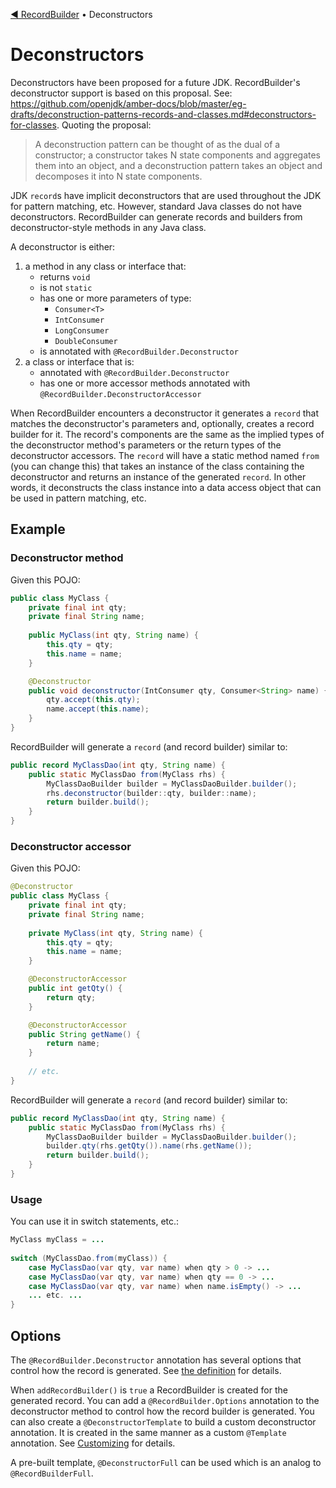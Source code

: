 [◀︎ RecordBuilder](README.md) • Deconstructors

# Deconstructors

Deconstructors have been proposed for a future JDK. RecordBuilder's deconstructor support is based on this proposal. See: https://github.com/openjdk/amber-docs/blob/master/eg-drafts/deconstruction-patterns-records-and-classes.md#deconstructors-for-classes.
Quoting the proposal:

> A deconstruction pattern can be thought of as the dual of a constructor; a constructor takes N state components and 
> aggregates them into an object, and a deconstruction pattern takes an object and decomposes it into N state components. 

JDK `record`s have implicit deconstructors that are used throughout the JDK for pattern matching, etc. However, standard
Java classes do not have deconstructors. RecordBuilder can generate records and builders from deconstructor-style methods in any Java class.

A deconstructor is either: 

1. a method in any class or interface that:
    - returns `void`
    - is not `static`
    - has one or more parameters of type:
      - `Consumer<T>`
      - `IntConsumer`
      - `LongConsumer`
      - `DoubleConsumer`
    - is annotated with `@RecordBuilder.Deconstructor`
2. a class or interface that is:
   - annotated with `@RecordBuilder.Deconstructor`
   - has one or more accessor methods annotated with `@RecordBuilder.DeconstructorAccessor`

When RecordBuilder encounters a deconstructor it generates a `record` that matches the deconstructor's parameters
and, optionally, creates a record builder for it.
The record's components are the same as the implied types of the deconstructor method's parameters or the return types
of the deconstructor accessors. The `record` will have a static method named `from` (you can change this) that
takes an instance of the class containing the deconstructor and returns an instance of the generated `record`.
In other words, it deconstructs the class instance into a data access object that can be used in pattern matching,
etc.

## Example

### Deconstructor method

Given this POJO:

```java
public class MyClass {
    private final int qty;
    private final String name;
    
    public MyClass(int qty, String name) {
        this.qty = qty;
        this.name = name;
    }

    @Deconstructor
    public void deconstructor(IntConsumer qty, Consumer<String> name) {
        qty.accept(this.qty);
        name.accept(this.name);
    }
}
```

RecordBuilder will generate a `record` (and record builder) similar to:

```java
public record MyClassDao(int qty, String name) {
    public static MyClassDao from(MyClass rhs) {
        MyClassDaoBuilder builder = MyClassDaoBuilder.builder();
        rhs.deconstructor(builder::qty, builder::name);
        return builder.build();
    }
}
```

### Deconstructor accessor

Given this POJO:

```java
@Deconstructor
public class MyClass {
    private final int qty;
    private final String name;
    
    private MyClass(int qty, String name) {
        this.qty = qty;
        this.name = name;
    }

    @DeconstructorAccessor
    public int getQty() {
        return qty;
    }

    @DeconstructorAccessor
    public String getName() {
        return name;
    }
    
    // etc.
}
```

RecordBuilder will generate a `record` (and record builder) similar to:

```java
public record MyClassDao(int qty, String name) {
    public static MyClassDao from(MyClass rhs) {
        MyClassDaoBuilder builder = MyClassDaoBuilder.builder();
        builder.qty(rhs.getQty()).name(rhs.getName());
        return builder.build();
    }
}
```


### Usage

You can use it in switch statements, etc.:

```java
MyClass myClass = ...
        
switch (MyClassDao.from(myClass)) {
    case MyClassDao(var qty, var name) when qty > 0 -> ...
    case MyClassDao(var qty, var name) when qty == 0 -> ...
    case MyClassDao(var qty, var name) when name.isEmpty() -> ...
    ... etc. ...
}
```

## Options

The `@RecordBuilder.Deconstructor` annotation has several options that control how the record is generated.
See [the definition](record-builder-core/src/main/java/io/soabase/recordbuilder/core/RecordBuilder.java) for details.

When `addRecordBuilder()` is `true` a RecordBuilder is created for the generated record. You can add
a `@RecordBuilder.Options` annotation to the deconstructor method to control how the record builder is generated.
You can also create a `@DeconstructorTemplate` to build a custom deconstructor annotation. It is created
in the same manner as a custom `@Template` annotation. See [Customizing](customizing.md#create-a-custom-annotation) for details.

A pre-built template, `@DeconstructorFull` can be used which is an analog to `@RecordBuilderFull`.
